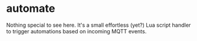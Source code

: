 # automate

Nothing special to see here. It's a small effortless (yet?) Lua script handler
to trigger automations based on incoming MQTT events.
